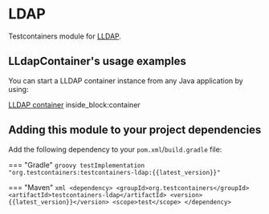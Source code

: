 # LDAP

Testcontainers module for [LLDAP](https://hub.docker.com/r/lldap/lldap).

## LLdapContainer's usage examples

You can start a LLDAP container instance from any Java application by using:

<!--codeinclude-->
[LLDAP container](../../modules/ldap/src/test/java/org/testcontainers/ldap/LLdapContainerTest.java) inside_block:container
<!--/codeinclude-->

## Adding this module to your project dependencies

Add the following dependency to your `pom.xml`/`build.gradle` file:

=== "Gradle"
    ```groovy
    testImplementation "org.testcontainers:testcontainers-ldap:{{latest_version}}"
    ```

=== "Maven"
    ```xml
    <dependency>
        <groupId>org.testcontainers</groupId>
        <artifactId>testcontainers-ldap</artifactId>
        <version>{{latest_version}}</version>
        <scope>test</scope>
    </dependency>
    ```
